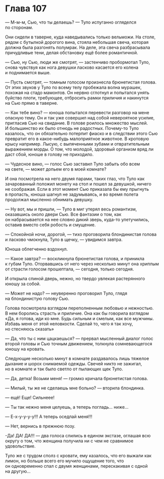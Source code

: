 # Глава 107

— М-м-м, Сью, что ты делаешь? — Туло испуганно огляделся по сторонам. 

Они сидели в таверне, куда наведывались только вельможи. На столе, рядом с бутылкой дорогого вина, стояла небольшая свеча, которая должна была разгонять полумрак. На деле, эта свеча разбрасывала причудливые тени, делая обстановку ещё более романтичной.

— Сью, ну Сью, люди же смотрят, — застенчиво пробормотал Туло, снова чувствуя как нога девушки ласково касается его колена и поднимается выше.

— Пусть смотрят, — томным голосом произнесла брюнетистая голова. От этих звуков у Туло по всему телу пробежала волна мурашек, похожая на стадо мамонтов. Он нервно сглотнул и попытался унять буйство плоти, требующее, отбросить рамки приличия и накинутся на Сью прямо в таверне.

— Как тебе вино? — юноша попытался перевести разговор на мене опасную тему. Он и так уже совершил над собой невероятное усилие, пригласив Сью на свидание. В голове роилось множество мыслей. И большинство их было отнюдь не радостных. Почему-то Туло казалось, что он обязательно потерпит фиаско и в следствии этого Сью превратит его в какое-нибудь малоприятное животное. В кротовую крысу например. Лысую, с выпяченными зубами и отвратительным выражением морды. О том, что молодой, здоровый организм вряд ли даст сбой, юноше в голову не приходило.

— Чудесное вино, — голос Сью заставил Туло забыть обо всем на свете, — может допьем его в моей комнате?

И она посмотрела на него двумя парами, таких глаз, что Туло как зачарованный положил монету на стол и пошел за девушкой, ничего не соображая. Если в этот момент Сью приказала бы ему прыгнуть в пропасть, юноша шагнул не задумываясь, и во время полета продолжал мысленно обнимать девушку.

— Ну вот, мы и пришли, — Туло в миг утерял весь романтизм, оказавшись около двери Сью. Все фантазии о том, как он набрасывается на нее словно дикий зверь, куда-то улетучились, оставив вместо себя робость и смущение.

— Спокойной ночи, дорогой, — тихо проговорила блондинистая голова и ласково чмокнула, Туло в щечку, — увидимся завтра.

Юноша облегченно вздохнул.

— Какое завтра? — воскликнула брюнетистая голова, и приникла к губам Туло. Оторвавшись от него через несколько минут она хриплым от страсти голосом прошептала, — сегодня, только сегодня. 

И открыла спиной дверь, нежно, но твердо увлекая растерянного юношу за собой.

— Может не надо? — неуверенно проговорил Туло, глядя на блондинистую голову Сью.

Голова посмотрела взглядом переполненным любовью и нежностью. В нем боролись страсть и приличие. Она как бы говорила взглядом «Да, я готова, иди ко мне. Будь сильным и смелым, как все мужчины. Избавь меня от этой неловкости. Сделай то, чего я так хочу, но стесняюсь сказать»

— Да, что ты с ним цацкаешься? — прервал мысленный диалог голос второй головы и Сью точным движением, толкнула сомневающегося юношу на кровать.

Следующие несколько минут в комнате раздавалось лишь тяжелое дыхание и шорох снимаемой одежды. Свечей никто не зажигал, но в комнате и так было светло от пылающих щек Туло. 

— Да, детка! Возьми меня! — громко кричала брюнетистая голова.

— Милый, ты же не сделаешь мне больно? — вторила блондинка.

— ещё! Еще! Сильнеее!

— Ты так нежно меня целуешь, а теперь погладь... ниже...

— Е-х-у-у-у-у!!! А теперь оседлай меня!!!

— Нет, вернись в прежнюю позу.

-Да! ДА! ДА!!! — два голоса слились в едином экстазе, оглашая всю округу о том, что женщина получила ни с чем не сравнимое удовольствие.

Туло же с трудом сполз с кровати, ему казалось, что его выжали как лимон, но больше всего его мучило ощущение того, что он одновременно спал с двумя женщинами, перескакивая с одной на другую...

